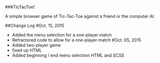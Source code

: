 ###TicTacToe!

A simple browser game of Tic-Tac-Toe against a friend or the computer AI.

##Change Log
#Oct. 15, 2015
  * Added the menu selection for a one-player match
  * Refractored code to allow for a one-player match
#Oct. 05, 2015
  * Added two-player game
  * fixed up HTML
  * Added beginning / end menu selection HTML and SCSS
